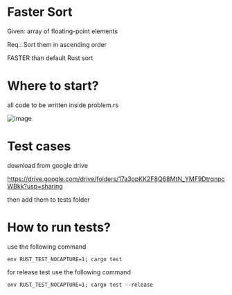# Faster Sort

Given: array of floating-point elements

Req.: 
Sort them in ascending order 

FASTER than default Rust sort

# Where to start?
all code to be written inside problem.rs

![image](https://github.com/y0sif/faster-sort/assets/61329766/cc318da7-8d8c-48a3-9b08-d6e68ce03114)

# Test cases
download from google drive

https://drive.google.com/drive/folders/17a3opKK2F8Q68MtN_YMF9DtrqnpcWBkk?usp=sharing

then add them to tests folder

# How to run tests?
use the following command

```
env RUST_TEST_NOCAPTURE=1; cargo test
```

for release test use the following command

```
env RUST_TEST_NOCAPTURE=1; cargo test --release
```
